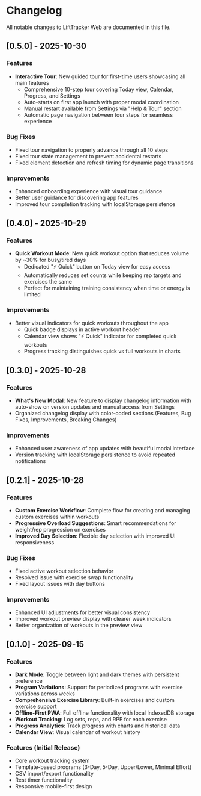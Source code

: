 # Changelog

All notable changes to LiftTracker Web are documented in this file.

## [0.5.0] - 2025-10-30

### Features
- **Interactive Tour**: New guided tour for first-time users showcasing all main features
  - Comprehensive 10-step tour covering Today view, Calendar, Progress, and Settings
  - Auto-starts on first app launch with proper modal coordination
  - Manual restart available from Settings via "Help & Tour" section
  - Automatic page navigation between tour steps for seamless experience

### Bug Fixes
- Fixed tour navigation to properly advance through all 10 steps
- Fixed tour state management to prevent accidental restarts
- Fixed element detection and refresh timing for dynamic page transitions

### Improvements
- Enhanced onboarding experience with visual tour guidance
- Better user guidance for discovering app features
- Improved tour completion tracking with localStorage persistence

## [0.4.0] - 2025-10-29

### Features
- **Quick Workout Mode**: New quick workout option that reduces volume by ~30% for busy/tired days
  - Dedicated "⚡ Quick" button on Today view for easy access
  - Automatically reduces set counts while keeping rep targets and exercises the same
  - Perfect for maintaining training consistency when time or energy is limited

### Improvements
- Better visual indicators for quick workouts throughout the app
  - Quick badge displays in active workout header
  - Calendar view shows "⚡ Quick" indicator for completed quick workouts
  - Progress tracking distinguishes quick vs full workouts in charts

## [0.3.0] - 2025-10-28

### Features
- **What's New Modal**: New feature to display changelog information with auto-show on version updates and manual access from Settings
- Organized changelog display with color-coded sections (Features, Bug Fixes, Improvements, Breaking Changes)

### Improvements
- Enhanced user awareness of app updates with beautiful modal interface
- Version tracking with localStorage persistence to avoid repeated notifications

## [0.2.1] - 2025-10-28

### Features
- **Custom Exercise Workflow**: Complete flow for creating and managing custom exercises within workouts
- **Progressive Overload Suggestions**: Smart recommendations for weight/rep progression on exercises
- **Improved Day Selection**: Flexible day selection with improved UI responsiveness

### Bug Fixes
- Fixed active workout selection behavior
- Resolved issue with exercise swap functionality
- Fixed layout issues with day buttons

### Improvements
- Enhanced UI adjustments for better visual consistency
- Improved workout preview display with clearer week indicators
- Better organization of workouts in the preview view

## [0.1.0] - 2025-09-15

### Features
- **Dark Mode**: Toggle between light and dark themes with persistent preference
- **Program Variations**: Support for periodized programs with exercise variations across weeks
- **Comprehensive Exercise Library**: Built-in exercises and custom exercise support
- **Offline-First PWA**: Full offline functionality with local IndexedDB storage
- **Workout Tracking**: Log sets, reps, and RPE for each exercise
- **Progress Analytics**: Track progress with charts and historical data
- **Calendar View**: Visual calendar of workout history

### Features (Initial Release)
- Core workout tracking system
- Template-based programs (3-Day, 5-Day, Upper/Lower, Minimal Effort)
- CSV import/export functionality
- Rest timer functionality
- Responsive mobile-first design
